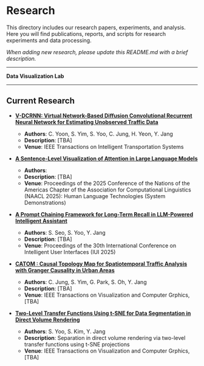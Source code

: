 # Research

This directory includes our research papers, experiments, and analysis. Here you will find publications, reports, and scripts for research experiments and data processing.

_When adding new research, please update this README.md with a brief description._

---

**Data Visualization Lab**

---

## Current Research
- [**V-DCRNN: Virtual Network-Based Diffusion Convolutional Recurrent Neural Network for Estimating Unobserved Traffic Data**](./AI/V-DCRNN)
  - **Authors**: C. Yoon, S. Yim, S. Yoo, C. Jung, H. Yeon, Y. Jang
  - **Description**: [TBA]
  - **Venue**: IEEE Transactions on Intelligent Transportation Systems

- [**A Sentence-Level Visualization of Attention in Large Language Models**](./Data%20Visualization/AttentionVisLLM)
  - **Authors**:
  - **Description**: [TBA]
  - **Venue**: Proceedings of the 2025 Conference of the Nations of the Americas Chapter of the Association for Computational Linguistics (NAACL 2025): Human Language Technologies (System Demonstrations)

- [**A Prompt Chaining Framework for Long-Term Recall in LLM-Powered Intelligent Assistant**](./AI/Prompt%20Chaining%20for%20Long-Term%20Recall)
  - **Authors**: S. Seo, S. Yoo, Y. Jang
  - **Description**: [TBA]
  - **Venue**: Proceedings of the 30th International Conference on Intelligent User Interfaces (IUI 2025)
 
- [**CATOM : Causal Topology Map for Spatiotemporal Traffic Analysis with Granger Causality in Urban Areas**](./Visual%20Analytics/CATOM/)
  - **Authors**: C. Jung, S. Yim, G. Park, S. Oh, Y. Jang
  - **Description**: [TBA]
  - **Venue**: IEEE Transactions on Visualization and Computer Grphics, [TBA]

- [**Two-Level Transfer Functions Using t-SNE for Data Segmentation in Direct Volume Rendering**](./Volume%20Rendering/Two-level%20TF/)
  - **Authors**: S. Yoo, S. Kim, Y. Jang
  - **Description**: Separation in direct volume rendering via two-level transfer functions using t-SNE projections
  - **Venue**: IEEE Transactions on Visualization and Computer Grphics, [TBA]

